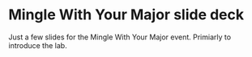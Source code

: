 # Mingle With Your Major slide deck

Just a few slides for the Mingle With Your Major event. Primiarly to introduce the lab.
